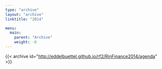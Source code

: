 ```yaml
---
type: "archive"
layout: "archive"
linktitle: "2014"

menu:
  main:
    parent: "Archive"
    weight: -6
---
```


{{< archive id="http://eddelbuettel.github.io/rf2/RinFinance2014/agenda" >}}

